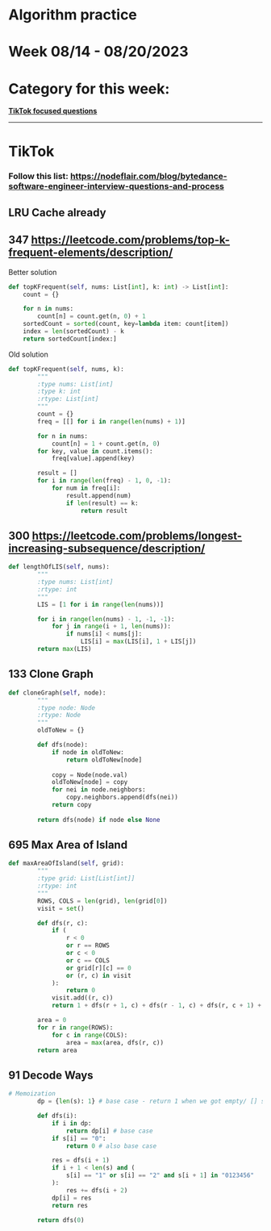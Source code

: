 # Algorithm practice

# Week 08/14 - 08/20/2023

# Category for this week:
**[TikTok focused questions](#tiktok)**<br>

---

# TikTok

### Follow this list: https://nodeflair.com/blog/bytedance-software-engineer-interview-questions-and-process

## LRU Cache already

## 347 https://leetcode.com/problems/top-k-frequent-elements/description/

Better solution

```python
def topKFrequent(self, nums: List[int], k: int) -> List[int]:
    count = {}

    for n in nums:
        count[n] = count.get(n, 0) + 1
    sortedCount = sorted(count, key=lambda item: count[item])
    index = len(sortedCount) - k
    return sortedCount[index:]
```

Old solution

```python
def topKFrequent(self, nums, k):
        """
        :type nums: List[int]
        :type k: int
        :rtype: List[int]
        """
        count = {}
        freq = [[] for i in range(len(nums) + 1)]

        for n in nums:
            count[n] = 1 + count.get(n, 0)
        for key, value in count.items():
            freq[value].append(key)

        result = []
        for i in range(len(freq) - 1, 0, -1):
            for num in freq[i]:
                result.append(num)
                if len(result) == k:
                    return result
```

## 300 https://leetcode.com/problems/longest-increasing-subsequence/description/

```python
def lengthOfLIS(self, nums):
        """
        :type nums: List[int]
        :rtype: int
        """
        LIS = [1 for i in range(len(nums))]

        for i in range(len(nums) - 1, -1, -1):
            for j in range(i + 1, len(nums)):
                if nums[i] < nums[j]:
                    LIS[i] = max(LIS[i], 1 + LIS[j])
        return max(LIS)
```

## 133 Clone Graph

```python
def cloneGraph(self, node):
        """
        :type node: Node
        :rtype: Node
        """
        oldToNew = {}

        def dfs(node):
            if node in oldToNew:
                return oldToNew[node]
            
            copy = Node(node.val)
            oldToNew[node] = copy
            for nei in node.neighbors:
                copy.neighbors.append(dfs(nei))
            return copy
        
        return dfs(node) if node else None
```

## 695 Max Area of Island

```python
def maxAreaOfIsland(self, grid):
        """
        :type grid: List[List[int]]
        :rtype: int
        """
        ROWS, COLS = len(grid), len(grid[0])
        visit = set()

        def dfs(r, c):
            if (
                r < 0
                or r == ROWS
                or c < 0
                or c == COLS
                or grid[r][c] == 0
                or (r, c) in visit
            ):
                return 0
            visit.add((r, c))
            return 1 + dfs(r + 1, c) + dfs(r - 1, c) + dfs(r, c + 1) + dfs(r, c - 1)

        area = 0
        for r in range(ROWS):
            for c in range(COLS):
                area = max(area, dfs(r, c))
        return area
```

## 91 Decode Ways

```python
# Memoization
        dp = {len(s): 1} # base case - return 1 when we got empty/ [] string 

        def dfs(i):
            if i in dp:
                return dp[i] # base case
            if s[i] == "0":
                return 0 # also base case

            res = dfs(i + 1)
            if i + 1 < len(s) and (
                s[i] == "1" or s[i] == "2" and s[i + 1] in "0123456"
            ):
                res += dfs(i + 2)
            dp[i] = res
            return res

        return dfs(0)
```